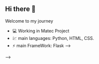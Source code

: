 ## Hi there 👋



Welcome to my journey


- 💻 Working in Matec Project
- 💹 main languages: Python, HTML, CSS.
- ⚡ main FrameWork: Flask
-->

-->
